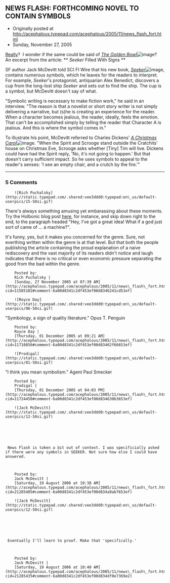 ## NEWS FLASH: FORTHCOMING NOVEL TO CONTAIN SYMBOLS

 * Originally posted at http://acephalous.typepad.com/acephalous/2005/11/news_flash_fort.html
 * Sunday, November 27, 2005



[Really](http://scifi.com/scifiwire2005/index.php?category=5&id=33225)?  I wonder if the same could be said of [_The Golden Bowl_](http://www.amazon.com/exec/obidos/redirect?link\_code=ur2&tag=diesekoschmar-20&camp=1789&creative=9325&path=http%!A(MISSING)%!F(MISSING)%!F(MISSING)www.amazon.com%!F(MISSING)gp%!F(MISSING)product%!F(MISSING)0140432353)![image](http://www.assoc-amazon.com/e/ir?t=diesekoschmar-20&l=ur2&o=1)?  An excerpt from the article:
**
_Seeker_ Filled With Signs
**

SF author Jack McDevitt told SCI FI Wire that his new book, [_Seeker_](http://www.amazon.com/exec/obidos/redirect?link\_code=ur2&tag=diesekoschmar-20&camp=1789&creative=9325&path=http%!A(MISSING)%!F(MISSING)%!F(MISSING)www.amazon.com%!F(MISSING)gp%!F(MISSING)product%!F(MISSING)0441013295)![image](http://www.assoc-amazon.com/e/ir?t=diesekoschmar-20&l=ur2&o=1), contains numerous symbols, which he leaves for the readers to interpret. For example, _Seeker_'s protagonist, antiquarian Alex Benedict, discovers a cup from the long-lost ship _Seeker_ and sets out to find the ship. The cup is a symbol, but McDevitt doesn't say of what.

"Symbolic writing is necessary to make fiction work," he said in an
interview. "The reason is that a novelist or short story writer is not
simply delivering a narrative, but (s)he is creating an experience for
the reader. When a character becomes jealous, the reader, ideally,
feels the emotion. That can't be accomplished simply by telling the
reader that Character A is jealous. And this is where the symbol comes
in."

To illustrate his point, McDevitt referred to Charles Dickens' [_A Christmas Carol_](http://www.amazon.com/exec/obidos/redirect?link\_code=ur2&tag=diesekoschmar-20&camp=1789&creative=9325&path=http%!A(MISSING)%!F(MISSING)%!F(MISSING)www.amazon.com%!F(MISSING)gp%!F(MISSING)product%!F(MISSING)0553212443)![image](http://www.assoc-amazon.com/e/ir?t=diesekoschmar-20&l=ur2&o=1).
"When the Spirit and Scrooge stand outside the Cratchits' house on
Christmas Eve, Scrooge asks whether [Tiny] Tim will live. Dickens could
have had the Spirit reply, 'No, it's not going to happen.' But that
doesn't carry sufficient impact. So he uses symbols to appeal to the
reader's senses: 'I see an empty chair, and a crutch by the fire.'"
		

* * *

### 5 Comments 

		

                
[]()

	

		![Rich Puchalsky](http://static.typepad.com/.shared:vee3ddd0:typepad:en\_us/default-userpics/15-50si.gif)
	

	

		

There's always something amusing yet embarassing about these moments.  Try the Holbonic blog post [here](http://examinedlife.typepad.com/johnbelle/2004/07/crisis\_on\_the\_i.html), for instance, and skip down right to the end, to the paragraph headed "Hey, I've got a great idea! What if a god just sort of came of ... a machine?".

It's funny, yes, but it makes you concerned for the genre.  Sure, not everthing written within the genre is at that level.  But that both the people publishing the article containing the proud explanation of a naive rediscovery and the vast majority of its readers didn't notice and laugh indicates that there is no critical or even economic pressure separating the good from the bad within the genre.

	

		Posted by:
		Rich Puchalsky |
		[Sunday, 27 November 2005 at 07:39 AM](http://acephalous.typepad.com/acephalous/2005/11/news\_flash\_fort.html?cid=11585102#comment-6a00d8341c2df453ef00d8346241cd53ef)

[]()

	

		![Royce Day](http://static.typepad.com/.shared:vee3ddd0:typepad:en\_us/default-userpics/06-50si.gif)
	

	

		

"Symbology, a sign of quality literature." Opus T. Penguin

	

		Posted by:
		Royce Day |
		[Thursday, 01 December 2005 at 09:21 AM](http://acephalous.typepad.com/acephalous/2005/11/news\_flash\_fort.html?cid=11710856#comment-6a00d8341c2df453ef00d83462f66653ef)

[]()

	

		![Prodigal](http://static.typepad.com/.shared:vee3ddd0:typepad:en\_us/default-userpics/01-50si.gif)
	

	

		

"I think you mean symbolism." Agent Paul Smecker

	

		Posted by:
		Prodigal |
		[Thursday, 01 December 2005 at 04:03 PM](http://acephalous.typepad.com/acephalous/2005/11/news\_flash\_fort.html?cid=11724458#comment-6a00d8341c2df453ef00d834630b3653ef)

[]()

	

		![Jack McDevitt](http://static.typepad.com/.shared:vee3ddd0:typepad:en\_us/default-userpics/12-50si.gif)
	

	

		

     News Flash is taken a bit out of context. I was specificially asked if there were any symbols in SEEKER. Not sure how else I could have answered. 

	

		Posted by:
		Jack McDevitt |
		[Saturday, 19 August 2006 at 10:38 AM](http://acephalous.typepad.com/acephalous/2005/11/news\_flash\_fort.html?cid=21285405#comment-6a00d8341c2df453ef00d834a9ab7653ef)

[]()

	

		![Jack McDevitt](http://static.typepad.com/.shared:vee3ddd0:typepad:en\_us/default-userpics/12-50si.gif)
	

	

		

     Eventually I'll learn to proof. Make that 'specifically.'

	

		Posted by:
		Jack McDevitt |
		[Saturday, 19 August 2006 at 10:40 AM](http://acephalous.typepad.com/acephalous/2005/11/news\_flash\_fort.html?cid=21285435#comment-6a00d8341c2df453ef00d834df0e7369e2)

		

        